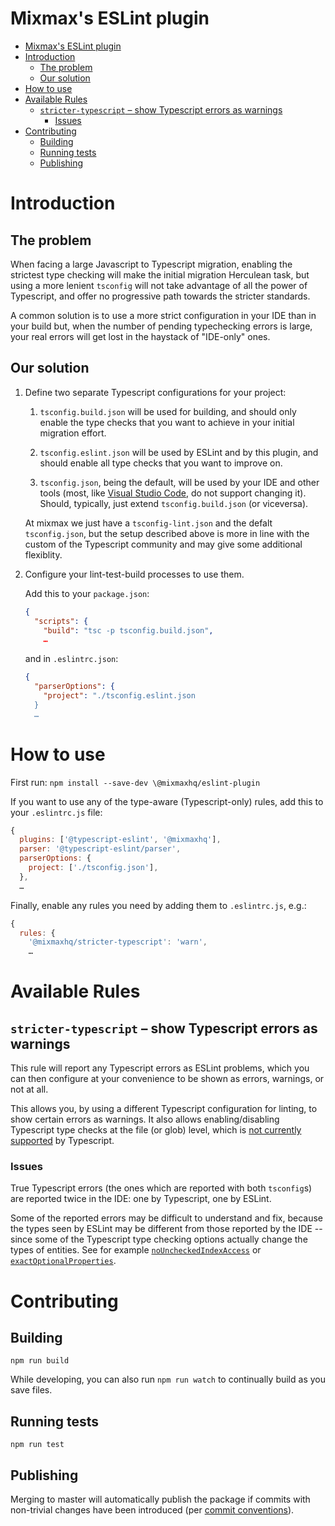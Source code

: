 # Mixmax's ESLint plugin

- [Mixmax's ESLint plugin](#mixmaxs-eslint-plugin)
- [Introduction](#introduction)
  - [The problem](#the-problem)
  - [Our solution](#our-solution)
- [How to use](#how-to-use)
- [Available Rules](#available-rules)
  - [`stricter-typescript` – show Typescript errors as warnings](#stricter-typescript--show-typescript-errors-as-warnings)
    - [Issues](#issues)
- [Contributing](#contributing)
  - [Building](#building)
  - [Running tests](#running-tests)
  - [Publishing](#publishing)

# Introduction

## The problem

When facing a large Javascript to Typescript migration, enabling the strictest type checking will make the initial migration Herculean task, but using a more lenient `tsconfig` will not take advantage of all the power of Typescript, and offer no progressive path towards the stricter standards.

A common solution is to use a more strict configuration in your IDE than in your build but, when the number of pending typechecking errors is large, your real errors will get lost in the haystack of "IDE-only" ones.

## Our solution

1. Define two separate Typescript configurations for your project:

   1. `tsconfig.build.json` will be used for building, and should only enable the type checks that you want to achieve in your initial migration effort.

   1. `tsconfig.eslint.json` will be used by ESLint and by this plugin, and should enable all type checks that you want to improve on.

   1. `tsconfig.json`, being the default, will be used by your IDE and other tools (most, like [Visual Studio Code](https://github.com/Microsoft/vscode/issues/12463), do not support changing it). Should, typically, just extend `tsconfig.build.json` (or viceversa).

   At mixmax we just have a `tsconfig-lint.json` and the defalt `tsconfig.json`, but the setup described above is more in line with the custom of the Typescript community and may give some additional flexiblity.

2. Configure your lint-test-build processes to use them.

   Add this to your `package.json`:

   ```json
   {
     "scripts": {
       "build": "tsc -p tsconfig.build.json",
       …
   ```

   and in `.eslintrc.json`:

   ```json
   {
     "parserOptions": {
       "project": "./tsconfig.eslint.json
     }
     …
   ```

# How to use

First run: `npm install --save-dev \@mixmaxhq/eslint-plugin`

If you want to use any of the type-aware (Typescript-only) rules, add this to your `.eslintrc.js` file:

```js
{
  plugins: ['@typescript-eslint', '@mixmaxhq'],
  parser: '@typescript-eslint/parser',
  parserOptions: {
    project: ['./tsconfig.json'],
  },
  …
```

Finally, enable any rules you need by adding them to `.eslintrc.js`, e.g.:

```js
{
  rules: {
    '@mixmaxhq/stricter-typescript': 'warn',
    …
```

# Available Rules

## `stricter-typescript` – show Typescript errors as warnings

This rule will report any Typescript errors as ESLint problems, which you can then configure at your convenience to be shown as errors, warnings, or not at all.

This allows you, by using a different Typescript configuration for linting, to show certain errors as warnings. It also allows enabling/disabling Typescript type checks at the file (or glob) level, which is [not currently supported](https://github.com/Microsoft/TypeScript/issues/19573) by Typescript.

### Issues

True Typescript errors (the ones which are reported with both `tsconfig`s) are reported twice in the IDE: one by Typescript, one by ESLint.

Some of the reported errors may be difficult to understand and fix, because the types seen by ESLint may be different from those reported by the IDE -- since some of the Typescript type checking options actually change the types of entities. See for example [`noUncheckedIndexAccess`](https://www.typescriptlang.org/tsconfig#noUncheckedIndexedAccess) or [`exactOptionalProperties`](https://www.typescriptlang.org/tsconfig#exactOptionalPropertyTypes).

# Contributing

## Building

`npm run build`

While developing, you can also run `npm run watch` to continually build as you save files.

## Running tests

`npm run test`

## Publishing

Merging to master will automatically publish the package if commits with non-trivial changes have been introduced (per [commit conventions](https://www.conventionalcommits.org)).
